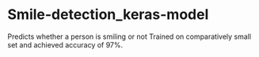 # Smile-detection_keras-model
Predicts whether a person is smiling or not 
Trained on comparatively small set and achieved accuracy of 97%.
